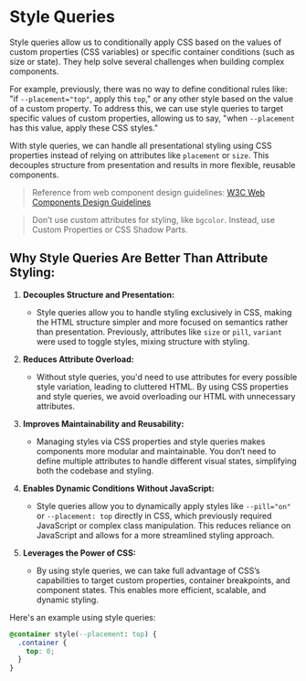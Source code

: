 # Style Queries

Style queries allow us to conditionally apply CSS based on the values of custom properties (CSS variables) or specific container conditions (such as size or state). They help solve several challenges when building complex components.

For example, previously, there was no way to define conditional rules like: "if `--placement="top"`, apply this `top`," or any other style based on the value of a custom property. To address this, we can use style queries to target specific values of custom properties, allowing us to say, "when `--placement` has this value, apply these CSS styles."

With style queries, we can handle all presentational styling using CSS properties instead of relying on attributes like `placement` or `size`. This decouples structure from presentation and results in more flexible, reusable components.

> Reference from web component design guidelines: [W3C Web Components Design Guidelines](https://www.w3.org/2001/tag/doc/webcomponents-design-guidelines/)

> Don’t use custom attributes for styling, like `bgcolor`. Instead, use Custom Properties or CSS Shadow Parts.

## Why Style Queries Are Better Than Attribute Styling:

1. **Decouples Structure and Presentation:**
   - Style queries allow you to handle styling exclusively in CSS, making the HTML structure simpler and more focused on semantics rather than presentation. Previously, attributes like `size` or `pill`, `variant` were used to toggle styles, mixing structure with styling.

2. **Reduces Attribute Overload:**
   - Without style queries, you'd need to use attributes for every possible style variation, leading to cluttered HTML. By using CSS properties and style queries, we avoid overloading our HTML with unnecessary attributes.

3. **Improves Maintainability and Reusability:**
   - Managing styles via CSS properties and style queries makes components more modular and maintainable. You don’t need to define multiple attributes to handle different visual states, simplifying both the codebase and styling.

4. **Enables Dynamic Conditions Without JavaScript:**
   - Style queries allow you to dynamically apply styles like `--pill="on"` or `--placement: top` directly in CSS, which previously required JavaScript or complex class manipulation. This reduces reliance on JavaScript and allows for a more streamlined styling approach.

5. **Leverages the Power of CSS:**
   - By using style queries, we can take full advantage of CSS’s capabilities to target custom properties, container breakpoints, and component states. This enables more efficient, scalable, and dynamic styling.

Here's an example using style queries:

```css
@container style(--placement: top) {
  .container {
    top: 0;
  }
}
